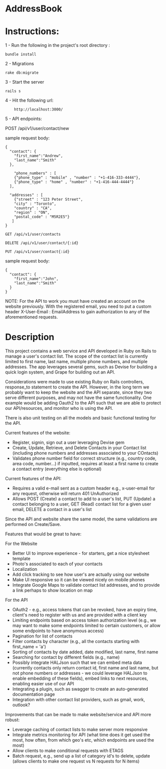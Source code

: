 AddressBook
===========

# Instructions:

1 - Run the following in the project's root directory :

```
bundle install
```

2 - Migrations

```
rake db:migrate
```

3 - Start the server

```
rails s
```

4 - Hit the following url:
```
	http://localhost:3000/
```

5 - API endpoints:

POST /api/v1/user/contact/new

sample request body:
```
{
  "contact": {
    "first_name":"Andrew",
    "last_name":"Smith"
  },
              
  	"phone_numbers" : [
    {"phone_type" : "mobile" , "number" : "+1-416-333-4444"},
	{"phone_type" : "home" , "number" : "+1-416-444-4444"}
  ],
  
  "addresses" : [
    {"street" : "123 Peter Street",
    "city" : "Toronto",
    "country" : "CA",
    "region" : "ON",
    "postal_code" : "M5R2E5"}
   ]
}
```
```
GET /api/v1/user/contacts
```

```
DELETE /api/v1/user/contact/{:id}
```

```
PUT /api/v1/user/contact{:id}
```

sample request body:

```
{
  "contact": {
    "first_name":"John",
    "last_name":"Smith"
  }
}
```

NOTE: For the API to work you must have created an account on the website previously. With the registered email, you need to put a custom header X-User-Email : EmailAddress to gain authorization to any of the aforementioned requests.


# Description

This project contains a web service and API developed in Ruby on Rails to manage a user's contact list. The scope of the contact list is currently limited to first name, last name, multiple phone numbers, and multiple addresses. The app leverages several gems, such as Devise for building a quick login system, and Grape for building out an API.

Considerations were made to use existing Ruby on Rails controllers, response_to statement to create the API. However, in the long term we probably want to keep the website and the API separate, since they two serve different purposes, and may not have the same functionality. One example would be adding Oauth2 to the API such that we are able to protect our API/resources, and monitor who is using the API.

There is also unit testing on all the models and basic functional testing for the API.

Current features of the website:
* Register, signin, sign out a user leveraging Devise gem
* Create, Update, Retrieve, and Delete Contacts in your Contact list (including phone numbers and addresses associated to your COntacts)
* Validates phone number field for correct structure (e.g., country code, area code, number...) if inputted, requires at least a first name to create a contact entry (everything else is optional)

Current features of the API:
* Requires a valid e-mail sent as a custom header e.g., x-user-email for any request, otherwise will return 401 UnAuthorized
* Allows POST (Create) a contact to add to a user's list, PUT (Update) a contact belonging to a user, GET (Read) contact list for a given user email, DELETE a contact in a user's list

Since the API and website share the same model, the same validations are performed on Create/Save.  

Features that would be great to have:

For the Website

* Better UI to improve experience - for starters, get a nice stylesheet template
* Photo's associated to each of your contacts
* Localization
* Add click tracking to see how user's are actually using our website
* Make UI responsive so it can be viewed nicely on mobile phones
* Integrate Google Maps to validate contact list addresses, and to provide a link perhaps to show location on map

For the API

* OAuth2 - e.g., access tokens that can be revoked, have an expiry time, client's need to register with us and are provided with a client key
* Limiting endpoints based on access token authorization level (e.g., we may want to make some endpoints limited to certain customers, or allow some endpoints to have anonymous access)
* Pagination for list of contacts
* Filter contacts by character (e.g., all the contacts starting with first_name = 'a')
* Sorting of contacts by date added, date modified, last name, first name
* Searching for contact by different fields (e.g., name)
* Possibly integrate HALJson such that we can embed meta data (currently contacts only return contact id, first name and last name, but not phone numbers or addresses - we could leverage HALJson to enable embedding of these fields), embed links to next resources, enabling easier use of our API
* Integrating a plugin, such as swagger to create an auto-generated documentation page
* Integration with other contact list providers, such as gmail, work, outlook?

Improvements that can be made to make website/service and API more robust:

* Leverage caching of contact lists to make server more responsive
* Integrate metrics monitoring for API (what time does it get used the most, how often, from which geo's etc, which endpoints are used the most)
* Allow clients to make conditional requests with ETAGS
* Batch request, e.g., send up a list of category id's to delete, update (allows clients to make one request vs N requests for N items)

